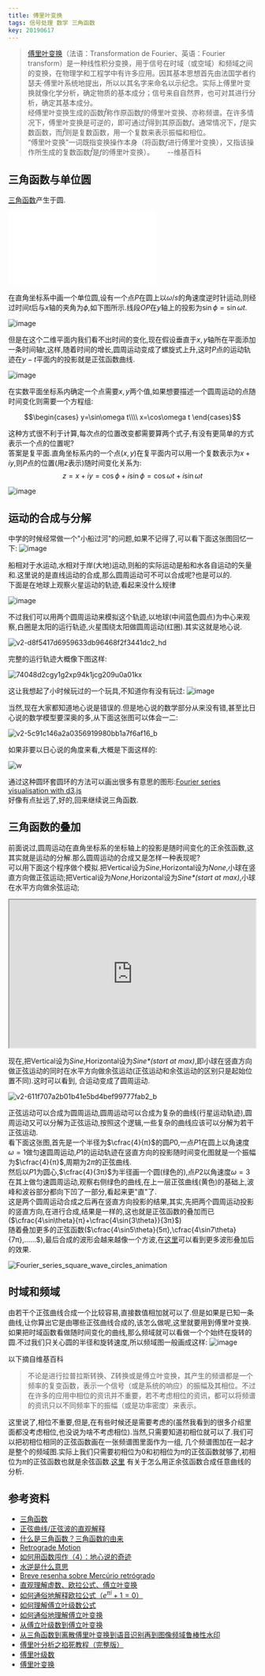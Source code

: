 ```yaml
---
title: 傅里叶变换
tags: 信号处理 数学 三角函数
key: 20190617
---
```

> [傅里叶变换](https://zh.wikipedia.org/zh-cn/%E5%82%85%E9%87%8C%E5%8F%B6%E5%8F%98%E6%8D%A2)（法语：Transformation de Fourier、英语：Fourier transform）是一种线性积分变换，用于信号在时域（或空域）和频域之间的变换，在物理学和工程学中有许多应用。因其基本思想首先由法国学者约瑟夫·傅里叶系统地提出，所以以其名字来命名以示纪念。实际上傅里叶变换就像化学分析，确定物质的基本成分；信号来自自然界，也可对其进行分析，确定其基本成分。   
>经傅里叶变换生成的函数$\hat{f}$称作原函数$f$的傅里叶变换、亦称频谱。在许多情况下，傅里叶变换是可逆的，即可通过$\hat{f}$得到其原函数$f$。通常情况下，$f$是实数函数，而$\hat{f}$则是复数函数，用一个复数来表示振幅和相位。  
>“傅里叶变换”一词既指变换操作本身（将函数$f$进行傅里叶变换），又指该操作所生成的复数函数$\hat{f}$是$f$的傅里叶变换）。
&nbsp;&nbsp;&nbsp;&nbsp;&nbsp; --维基百科

## 三角函数与单位圆
[三角函数](https://zh.wikipedia.org/zh-cn/%E4%B8%89%E8%A7%92%E5%87%BD%E6%95%B0)产生于圆.
<iframe src="//player.bilibili.com/player.html?aid=50592047&cid=88572969&page=1" scrolling="no" border="0" frameborder="no" framespacing="0" allowfullscreen="true"> </iframe>

在直角坐标系中画一个单位圆,设有一个点$P$在圆上以$\omega/s$的角速度逆时针运动,则经过时间$t$后与$x$轴的夹角为$\phi$,如下图所示.线段$OP$在$y$轴上的投影为$\sin\phi=\sin{\omega t}$.   

![image](https://user-images.githubusercontent.com/9245002/59480413-1aa70180-8e93-11e9-8435-7184305cd3f8.png)

但是在这个二维平面内我们看不出时间的变化,现在假设垂直于$x,y$轴所在平面添加一条时间轴$t$,这样,随着时间的增长,圆周运动变成了螺旋式上升,这时$P$点的运动轨迹在$y-
t$平面内的投影就是正弦函数曲线.

![image](https://user-images.githubusercontent.com/9245002/59663089-dbedb000-91e0-11e9-8b6b-072bbf83c66b.png)

在实数平面坐标系内确定一个点需要$x,y$两个值,如果想要描述一个圆周运动的点随时间变化则需要一个方程组:

$$\begin{cases}
    y=\sin\omega t\\\\
    x=\cos\omega t
\end{cases}$$   

这种方式很不利于计算,每次点的位置改变都需要算两个式子,有没有更简单的方式表示一个点的位置呢?   
答案是复平面.直角坐标系内的一个点($x,y$)在复平面内可以用一个复数表示为$x+iy$,则$P$点的位置(用$z$表示)随时间变化关系为:
$$z=x+iy=\cos\phi+i\sin\phi=\cos{\omega t}+i\sin{\omega t}$$

![image](https://upload.wikimedia.org/wikipedia/commons/a/a5/ComplexSinInATimeAxe.gif)

## 运动的合成与分解
中学的时候经常做一个"小船过河"的问题,如果不记得了,可以看下面这张图回忆一下:
![image](https://user-images.githubusercontent.com/9245002/59681711-22560580-9207-11e9-9e9b-c5bb183aa0b1.png)

船相对于水运动,水相对于岸(大地)运动,则船的实际运动是船和水各自运动的矢量和.这里说的是直线运动的合成,那么圆周运动可不可以合成呢?也是可以的.   
下面是在地球上观察火星运动的轨迹,看起来没什么规律

![image](https://user-images.githubusercontent.com/9245002/59741555-e0c46980-929d-11e9-9f8a-8175a1ac9c4a.png)

不过我们可以用两个圆周运动来模拟这个轨迹,以地球(中间蓝色圆点)为中心来观察,白圈是太阳的运行轨迹,火星围绕太阳做圆周运动(红圈).其实这就是地心说.

![v2-d8f5417d6959633db96468f2f3441dc2_hd](https://user-images.githubusercontent.com/9245002/59741610-0c475400-929e-11e9-9338-8941364dd2dd.gif)


完整的运行轨迹大概像下图这样:

![74048d2cgy1g2xp94k1jcg209u0a01kx](https://user-images.githubusercontent.com/9245002/59741644-25500500-929e-11e9-8595-6dfbf8d9e9b9.gif)

这让我想起了小时候玩过的一个玩具,不知道你有没有玩过:
![image](https://user-images.githubusercontent.com/9245002/59741678-40bb1000-929e-11e9-9184-8fa1501d0c86.png)

当然,现在大家都知道地心说是错误的.但是地心说的数学部分从来没有错,甚至比日心说的数学模型要深奥的多,从下面这张图可以体会一二:

![v2-5c91c146a2a0356919980bb1a7f6af16_b](https://user-images.githubusercontent.com/9245002/59741740-719b4500-929e-11e9-899b-b01693d7a85f.gif)


如果非要以日心说的角度来看,大概是下面这样的:

![w](https://user-images.githubusercontent.com/9245002/59732972-d2b32080-927e-11e9-9a26-945f8f431684.gif)

通过这种圆环套圆环的方法可以画出很多有意思的图形:[Fourier series visualisation with d3.js](https://bl.ocks.org/jinroh/7524988)   
好像有点扯远了,好的,回来继续说三角函数.

## 三角函数的叠加
前面说过,圆周运动在直角坐标系的坐标轴上的投影是随时间变化的正余弦函数,这其实就是运动的分解.那么圆周运动的合成又是怎样一种表现呢?   
可以用下面这个程序做个模拟.把Vertical设为*Sine*,Horizontal设为*None*,小球在竖直方向做正弦运动;把Vertical设为*None*,Horizontal设为*Sine\*(start at max)*,小球在水平方向做余弦运动;
<iframe style="width: 500px; height: 300px;" src="https://jsfiddle.net/nfeZF/64/embedded/result/" width="320" height="240"></iframe>

现在,把Vertical设为*Sine*,Horizontal设为*Sine\*(start at max)*,即小球在竖直方向做正弦运动的同时在水平方向做余弦运动(正弦运动和余弦运动的区别只是起始位置不同).这时可以看到,
合运动变成了圆周运动.

![v2-611f707a2b01b41e5bd4bef99777fab2_b](https://user-images.githubusercontent.com/9245002/59741803-a4453d80-929e-11e9-81d3-a6cfd629d6e1.gif)

正弦运动可以合成为圆周运动,圆周运动可以合成为复杂的曲线(行星运动轨迹),圆周运动又可以分解为正弦运动,按照这个逻辑,一些复杂的曲线应该可以分解为若干正弦运动.   
看下面这张图,首先是一个半径为$\cfrac{4}{π}$的圆$P0$,一点$P1$在圆上以角速度$\omega=1$做匀速圆周运动,$P1$的运动轨迹在竖直方向的投影随时间变化图就是一个振幅为$\cfrac{4}{π}$,周期为$2π$的正弦曲线.   
然后以$P1$为圆心,$\cfrac{4}{3π}$为半径画一个圆(绿色的),点$P2$以角速度$\omega=3$在其上做匀速圆周运动,观察右侧绿色的曲线,在上一层正弦曲线(黄色)的基础上,波峰和波谷部分都向下凹了一部分,看起来更"直"了.   
这是两个圆周运动合成之后再在竖直方向投影的结果,其实,先把两个圆周运动投影的竖直方向,在进行合成,结果是一样的,这也就是正弦函数的叠加而已($\cfrac{4\sin\theta}{π}+\cfrac{4\sin{3\theta}}{3π}$)   
随着叠加更多的正弦函数($\cfrac{4\sin5\theta}{5π},\cfrac{4\sin7\theta}{7π},……$),最后合成的波形会越来越像一个方波,在[这里](https://bl.ocks.org/jinroh/7524988)可以看到更多波形叠加后的效果.

![Fourier_series_square_wave_circles_animation](https://user-images.githubusercontent.com/9245002/59741819-b2935980-929e-11e9-92a5-3539e4dcdf0f.gif)

## 时域和频域

由若干个正弦曲线合成一个比较容易,直接数值相加就可以了.但是如果是已知一条曲线,让你算出它是由哪些正弦曲线合成的,该怎么做呢,这里就要用到傅里叶变换.   
如果把时域函数看做随时间变化的曲线,那么频域就可以看做一个个始终在旋转的圆.不过我们只关心圆的半径和旋转速度,所以频域图一般画成这样:
![image](https://user-images.githubusercontent.com/9245002/59753866-9a7c0400-92b7-11e9-883b-973d472038ab.png)

以下摘自维基百科
>不论是进行拉普拉斯转换、Z转换或是傅立叶变换，其产生的频谱都是一个频率的复变函数，表示一个信号（或是系统的响应）的振幅及其相位。不过在许多的应用中相位的资讯并不重要，若不考虑相位的资讯，都可以将频谱的资讯只以不同频率下的振幅（或是功率密度）来表示。

这里说了,相位不重要,但是,在有些时候还是需要考虑的(虽然我看到的很多介绍里面都没考虑相位,也没说为啥不考虑相位).当然,只需要知道初相位就可以了.我们可以把初相位相同的正弦函数画在一张频谱图里面作为一组,
几个频谱图加在一起才是整个的频域图.实际上我们只需要初相位为$0$和初相位为$π$的正弦函数就够了,初相位为$π$的正弦函数也就是余弦函数.[这里](https://www.matongxue.com/madocs/619.html)
有关于怎么用正余弦函数合成任意曲线的分析.

## 参考资料
* [三角函数](https://zh.wikipedia.org/zh-cn/%E4%B8%89%E8%A7%92%E5%87%BD%E6%95%B0)
* [正弦曲线/正弦波的直观解释](https://zhuanlan.zhihu.com/p/45761661)
* [什么是三角函数？三角函数的由来](https://www.bilibili.com/video/av50592047/)
* [Retrograde Motion](http://cseligman.com/text/sky/retrograde.htm)
* [如何用函数闯作（4）：地心说的奇迹](https://zhuanlan.zhihu.com/p/20430974)
* [水逆是什么意思](http://liangzi.me/?p=2762)
* [Breve resenha sobre Mercúrio retrógrado](https://cnastrologia.org.br/resenha-sobre-mercurio-retrogrado-by-miguel-etchepare/)
* [直观理解虚数、欧拉公式、傅立叶变换](http://www.luolei.info/2018/08/02/complex/)
* [如何通俗地解释欧拉公式（$e^{πi}+1=0$）](https://www.matongxue.com/madocs/8.html)
* [如何理解傅立叶级数公式](https://www.matongxue.com/madocs/619.html)
* [如何通俗地理解傅立叶变换](https://www.matongxue.com/madocs/473.html)
* [从傅立叶级数到傅立叶变换](https://www.matongxue.com/madocs/712/)
* [从三角函数到离散傅里叶变换到语音识别再到图像频域鲁棒性水印](https://bbs.ichunqiu.com/thread-23801-1-1.html)
* [傅里叶分析之掐死教程（完整版）](https://zhuanlan.zhihu.com/p/19763358)
* [傅里叶级数](https://zh.wikipedia.org/zh-cn/%E5%82%85%E9%87%8C%E5%8F%B6%E7%BA%A7%E6%95%B0)
* [傅里叶变换](https://zh.wikipedia.org/zh-cn/%E5%82%85%E9%87%8C%E5%8F%B6%E5%8F%98%E6%8D%A2)